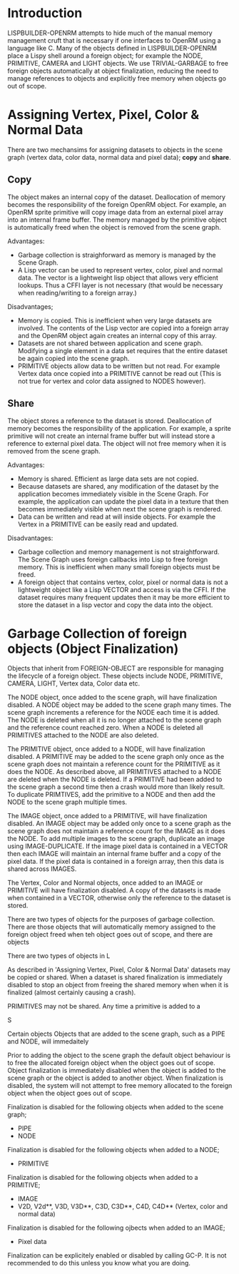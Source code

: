 # Introduction #

LISPBUILDER-OPENRM attempts to hide much of the manual memory management cruft that is necessary if one interfaces to OpenRM using a language like C. Many of the objects defined in LISPBUILDER-OPENRM place a Lispy shell around a foreign object; for example the NODE, PRIMITIVE, CAMERA and LIGHT objects. We use TRIVIAL-GARBAGE to free foreign objects automatically at object finalization, reducing the need to manage references to objects and explicitly free memory when objects go out of scope.

# Assigning Vertex, Pixel, Color & Normal Data #

There are two mechansims for assigning datasets to objects in the scene graph (vertex data, color data, normal data and pixel data); **copy** and **share**.

## Copy ##

The object makes an internal copy of the dataset. Deallocation of memory becomes the responsibility of the foreign OpenRM object. For example, an OpenRM sprite primitive will copy image data from an external pixel array into an internal frame buffer. The memory managed by the primitive object is automatically freed when the object is removed from the scene graph.

Advantages:

  * Garbage collection is straighforward as memory is managed by the Scene Graph.
  * A Lisp vector can be used to represent vertex, color, pixel and normal data. The vector is a lightweight lisp object that allows very efficient lookups. Thus a CFFI layer is not necessary (that would be necessary when reading/writing to a foreign array.)

Disadvantages;

  * Memory is copied. This is inefficient when very large datasets are involved. The contents of the Lisp vector are copied into a foreign array and the OpenRM object again creates an internal copy of this array.
  * Datasets are not shared between application and scene graph. Modifying a single element in a data set requires that the entire dataset be again copied into the scene graph.
  * PRIMITIVE objects allow data to be written but not read. For example Vertex data once copied into a PRIMITIVE cannot be read out (This is not true for vertex and color data assigned to NODES however).

## Share ##

The object stores a reference to the dataset is stored. Deallocation of memory becomes the responsibility of the application. For example, a sprite primitive will not create an internal frame buffer but will instead store a reference to external pixel data. The object will not free memory when it is removed from the scene graph.

Advantages:

  * Memory is shared. Efficient as large data sets are not copied.
  * Because datasets are shared, any modification of the dataset by the application becomes immediately visible in the Scene Graph. For example, the application can update the pixel data in a texture that then becomes immediately visible when next the scene graph is rendered.
  * Data can be written and read at will inside objects. For example the Vertex in a PRIMITIVE can be easily read and updated.

Disadvantages:

  * Garbage collection and memory management is not straightforward. The Scene Graph uses foreign callbacks into Lisp to free foreign memory. This is inefficient when many small foreign objects must be freed.
  * A foreign object that contains vertex, color, pixel or normal data is not a lightweight object like a Lisp VECTOR and access is via the CFFI. If the dataset requires many frequent updates then it may be more efficient to store the dataset in a lisp vector and copy the data into the object.

# Garbage Collection of foreign objects (Object Finalization) #

Objects that inherit from FOREIGN-OBJECT are responsible for managing the lifecycle of a foreign object. These objects include NODE, PRIMITIVE, CAMERA, LIGHT, Vertex data, Color data etc.

The NODE object, once added to the scene graph, will have finalization disabled. A NODE object may be added to the scene graph many times. The scene graph increments a reference for the NODE each time it is added. The NODE is deleted when all it is no longer attached to the scene graph and the reference count reached zero. When a NODE is deleted all PRIMITIVES attached to the NODE are also deleted.

The PRIMITIVE object, once added to a NODE, will have finalization disabled. A PRIMITIVE may be added to the scene graph only once as the scene graph does not maintain a reference count for the PRIMITIVE as it does the NODE. As described above, all PRIMITIVES attached to a NODE are deleted when the NODE is deleted. If a PRIMITIVE had been added to the scene graph a second time then a crash would more than likely result. To duplicate PRIMTIVES, add the primitive to a NODE and then add the NODE to the scene graph multiple times.

The IMAGE object, once added to a PRIMITIVE, will have finalization disabled. An IMAGE object may be added only once to a scene graph as the scene graph does not maintain a reference count for the IMAGE as it does the NODE. To add multiple images to the scene graph, duplicate an image using IMAGE-DUPLICATE. If the image pixel data is contained in a VECTOR then each IMAGE will maintain an internal frame buffer and a copy of the pixel data. If the pixel data is contained in a foreign array, then this data is shared across IMAGES.

The Vertex, Color and Normal objects, once added to an IMAGE or PRIMITIVE will have finalization disabled. A copy of the datasets is made when contained in a VECTOR, otherwise only the reference to the dataset is stored.


There are two types of objects for the purposes of garbage collection. There are those objects that will automatically memory assigned to the foreign object freed when teh object goes out of scope, and there are objects

There are two types of objects in L

As described in 'Assigning Vertex, Pixel, Color & Normal Data' datasets may be copied or shared. When a dataset is shared finalization is immediately disabled to stop an object from freeing the shared memory when when it is finalized (almost certainly causing a crash).

PRIMITIVES may not be shared. Any time a primitive is added to a

S


Certain objects Objects that are added to the scene graph, such as a PIPE and NODE, will immedaitely

Prior to adding the object to the scene graph the default object behaviour is to free the allocated foreign object when the object goes out of scope. Object finalization is immediately disabled when the object is added to the scene graph or the object is added to another object. When finalization is disabled, the system will not attempt to free memory allocated to the foreign object when the object goes out of scope.

Finalization is disabled for the following objects when added to the scene graph;

  * PIPE
  * NODE

Finalization is disabled for the following objects when added to a NODE;

  * PRIMITIVE

Finalization is disabled for the following objects when added to a PRIMITIVE;

  * IMAGE
  * V2D, V2d**, V3D, V3D**, C3D, C3D**, C4D, C4D** (Vertex, color and normal data)

Finalization is disabled for the following ojbects when added to an IMAGE;

  * Pixel data

Finalization can be explicitely enabled or disabled by calling GC-P. It is not recommended to do this unless you know what you are doing.
